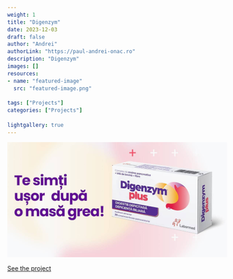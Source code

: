 ```yaml
---
weight: 1
title: "Digenzym"
date: 2023-12-03
draft: false
author: "Andrei"
authorLink: "https://paul-andrei-onac.ro"
description: "Digenzym"
images: []
resources:
- name: "featured-image"
  src: "featured-image.png"

tags: ["Projects"]
categories: ["Projects"]

lightgallery: true
---
```


![Digenzym](./image.jpg)

[See the project](https://digenzym.ro/)
